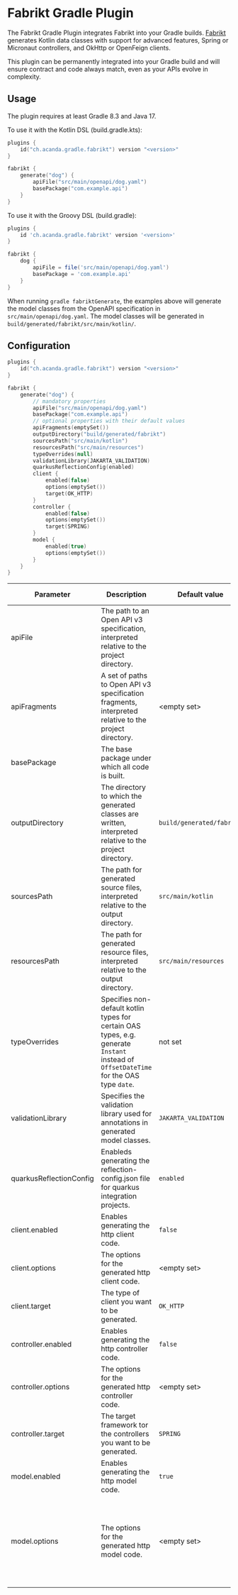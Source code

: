 # Fabrikt Gradle Plugin

The Fabrikt Gradle Plugin integrates Fabrikt into your Gradle builds.
[Fabrikt](https://github.com/cjbooms/fabrikt) generates Kotlin data classes with
support for advanced features, Spring or Micronaut controllers, and OkHttp or
OpenFeign clients.

This plugin can be permanently integrated into your Gradle build and will ensure
contract and code always match, even as your APIs evolve in complexity.

## Usage

The plugin requires at least Gradle 8.3 and Java 17.

To use it with the Kotlin DSL (build.gradle.kts):

```kotlin
plugins {
    id("ch.acanda.gradle.fabrikt") version "<version>"
}

fabrikt {
    generate("dog") {
        apiFile("src/main/openapi/dog.yaml")
        basePackage("com.example.api")
    }
}
```

To use it with the Groovy DSL (build.gradle):

```groovy
plugins {
    id 'ch.acanda.gradle.fabrikt' version '<version>'
}

fabrikt {
    dog {
        apiFile = file('src/main/openapi/dog.yaml')
        basePackage = 'com.example.api'
    }
}
```

When running `gradle fabriktGenerate`, the examples above will generate the
model classes from the OpenAPI specification in `src/main/openapi/dog.yaml`. The
model classes will be generated in `build/generated/fabrikt/src/main/kotlin/`.

## Configuration

```kotlin
plugins {
    id("ch.acanda.gradle.fabrikt") version "<version>"
}

fabrikt {
    generate("dog") {
        // mandatory properties
        apiFile("src/main/openapi/dog.yaml")
        basePackage("com.example.api")
        // optional properties with their default values
        apiFragments(emptySet())
        outputDirectory("build/generated/fabrikt")
        sourcesPath("src/main/kotlin")
        resourcesPath("src/main/resources")
        typeOverrides(null)
        validationLibrary(JAKARTA_VALIDATION)
        quarkusReflectionConfig(enabled)
        client {
            enabled(false)
            options(emptySet())
            target(OK_HTTP)
        }
        controller {
            enabled(false)
            options(emptySet())
            target(SPRING)
        }
        model {
            enabled(true)
            options(emptySet())
        }
    }
}
```

| Parameter               | Description                                                                                                                            | Default value             | Supported types or values                                                                                                                                                                                                       |
|-------------------------|----------------------------------------------------------------------------------------------------------------------------------------|---------------------------|---------------------------------------------------------------------------------------------------------------------------------------------------------------------------------------------------------------------------------|
| apiFile                 | The path to an Open API v3 specification, interpreted relative to the project directory.                                               |                           | CharSequence, File, Path, RegularFile, or a Provider of any of those types.                                                                                                                                                     |
| apiFragments            | A set of paths to Open API v3 specification fragments, interpreted relative to the project directory.                                  | \<empty set>              | Varargs or Iterable of any type supported by [Project.files(...)](https://docs.gradle.org/current/kotlin-dsl/gradle/org.gradle.api/-project/files.html).                                                                        |
| basePackage             | The base package under which all code is built.                                                                                        |                           | CharSequence, Provider\<CharSequence>.                                                                                                                                                                                          |
| outputDirectory         | The directory to which the generated classes are written, interpreted relative to the project directory.                               | `build/generated/fabrikt` | CharSequence, File, Path, RegularFile, or a Provider of any of those types.                                                                                                                                                     |
| sourcesPath             | The path for generated source files, interpreted relative to the output directory.                                                     | `src/main/kotlin`         | CharSequence, File, Path, RegularFile, or a Provider of any of those types.                                                                                                                                                     |
| resourcesPath           | The path for generated resource files, interpreted relative to the output directory.                                                   | `src/main/resources`      | CharSequence, File, Path, RegularFile, or a Provider of any of those types.                                                                                                                                                     |
| typeOverrides           | Specifies non-default kotlin types for certain OAS types, e.g. generate `Instant` instead of `OffsetDateTime` for the OAS type `date`. | not set                   | Enum: `DATETIME_AS_INSTANT`, `DATETIME_AS_INSTANT`.                                                                                                                                                                             |
| validationLibrary       | Specifies the validation library used for annotations in generated model classes.                                                      | `JAKARTA_VALIDATION`      | Enum: `JAVAX_VALIDATION`, `JAKARTA_VALIDATION`.                                                                                                                                                                                 |
| quarkusReflectionConfig | Enableds generating the reflection-config.json file for quarkus integration projects.                                                  | `enabled`                 | Boolean: `enabled`, `disabled`, `true`, `false`.                                                                                                                                                                                |
| client.enabled          | Enables generating the http client code.                                                                                               | `false`                   | Boolean: `true`, `false`.                                                                                                                                                                                                       |
| client.options          | The options for the generated http client code.                                                                                        | \<empty set>              | Varargs, Iterable, or Provider\<Iterable> of Enum: `RESILIENCE4J`, `SUSPEND_MODIFIER`.                                                                                                                                          |
| client.target           | The type of client you want to be generated.                                                                                           | `OK_HTTP`                 | Enum: `OK_HTTP`, `OPEN_FEIGN`.                                                                                                                                                                                                  |
| controller.enabled      | Enables generating the http controller code.                                                                                           | `false`                   | Boolean: `true`, `false`.                                                                                                                                                                                                       |
| controller.options      | The options for the generated http controller code.                                                                                    | \<empty set>              | Varargs, Iterable, or Provider\<Iterable> of Enum: `SUSPEND_MODIFIER`, `AUTHENTICATION`.                                                                                                                                        |
| controller.target       | The target framework tor the controllers you want to be generated.                                                                     | `SPRING`                  | Enum: `SPRING`, `MICRONAUT`.                                                                                                                                                                                                    |
| model.enabled           | Enables generating the http model code.                                                                                                | `true`                    | Boolean: `true`, `false`.                                                                                                                                                                                                       |
| model.options           | The options for the generated http model code.                                                                                         | \<empty set>              | Varargs, Iterable, or Provider\<Iterable> of Enum: `X_EXTENSIBLE_ENUMS`, `JAVA_SERIALIZATION`, `QUARKUS_REFLECTION`, `MICRONAUT_INTROSPECTION`, `MICRONAUT_REFLECTION`, `INCLUDE_COMPANION_OBJECT`, `INCLUDE_COMPANION_OBJECT`. |
